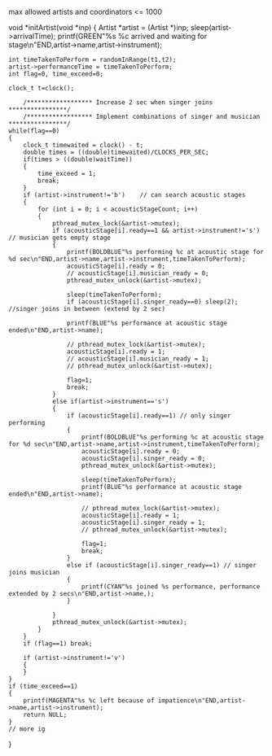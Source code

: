 max allowed artists and coordinators <= 1000

void *initArtist(void *inp)
{
    Artist *artist = (Artist *)inp;
    sleep(artist->arrivalTime);
    printf(GREEN"%s %c arrived and waiting for stage\n"END,artist->name,artist->instrument);

    int timeTakenToPerform = randomInRange(t1,t2);
    artist->performanceTime = timeTakenToPerform;
    int flag=0, time_exceed=0;

    clock_t t=clock();

        /****************** Increase 2 sec when singer joins ****************/
        /****************** Implement combinations of singer and musician ****************/
    while(flag==0)
    {
        clock_t timewaited = clock() - t;
        double times = ((double)timewaited)/CLOCKS_PER_SEC;
		if(times > ((double)waitTime))
		{
			time_exceed = 1; 
			break;
		}
        if (artist->instrument!='b')    // can search acoustic stages
        {
            for (int i = 0; i < acousticStageCount; i++)
            {
                pthread_mutex_lock(&artist->mutex);
                if (acousticStage[i].ready==1 && artist->instrument!='s')   // musician gets empty stage
                {
                    printf(BOLDBLUE"%s performing %c at acoustic stage for %d sec\n"END,artist->name,artist->instrument,timeTakenToPerform);
                    acousticStage[i].ready = 0;
                    // acousticStage[i].musician_ready = 0;
                    pthread_mutex_unlock(&artist->mutex);

                    sleep(timeTakenToPerform);
                    if (acousticStage[i].singer_ready==0) sleep(2); //singer joins in between (extend by 2 sec)
                    
                    printf(BLUE"%s performance at acoustic stage ended\n"END,artist->name);

                    // pthread_mutex_lock(&artist->mutex);
                    acousticStage[i].ready = 1;
                    // acousticStage[i].musician_ready = 1;
                    // pthread_mutex_unlock(&artist->mutex);

                    flag=1;
                    break;
                }
                else if(artist->instrument=='s') 
                {
                    if (acousticStage[i].ready==1) // only singer performing
                    {
                        printf(BOLDBLUE"%s performing %c at acoustic stage for %d sec\n"END,artist->name,artist->instrument,timeTakenToPerform);
                        acousticStage[i].ready = 0;
                        acousticStage[i].singer_ready = 0;
                        pthread_mutex_unlock(&artist->mutex);

                        sleep(timeTakenToPerform);
                        printf(BLUE"%s performance at acoustic stage ended\n"END,artist->name);

                        // pthread_mutex_lock(&artist->mutex);
                        acousticStage[i].ready = 1;
                        acousticStage[i].singer_ready = 1;
                        // pthread_mutex_unlock(&artist->mutex);

                        flag=1;
                        break;
                    }
                    else if (acousticStage[i].singer_ready==1) // singer joins musician
                    {
                        printf(CYAN"%s joined %s performance, performance extended by 2 secs\n"END,artist->name,);
                    }
                    
                }
                pthread_mutex_unlock(&artist->mutex);
            }
        }
        if (flag==1) break;

        if (artist->instrument!='v')
        {
        }
    }
    if (time_exceed==1)
    {
        printf(MAGENTA"%s %c left because of impatience\n"END,artist->name,artist->instrument);
        return NULL;
    }
    // more ig

}
